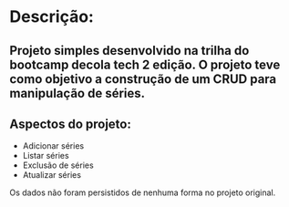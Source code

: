 # Descrição: 

## Projeto simples desenvolvido na trilha do bootcamp decola tech 2 edição. O projeto teve como objetivo a construção de um CRUD para manipulação de séries.  


## Aspectos do projeto:

* Adicionar séries
* Listar séries
* Exclusão de séries
* Atualizar séries

Os dados não foram persistidos de nenhuma forma no projeto original. 



